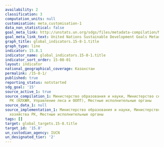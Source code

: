 ```yaml
---
availability: 2
classification: 3
computation_units: null
customisation: meta.customisation-1
data_non_statistical: false
goal_meta_link: http://unstats.un.org/sdgs/files/metadata-compilation/Metadata-Goal-15.pdf
goal_meta_link_text: United Nations Sustainable Development Goals Metadata (pdf 456kB)
graph_title: global_indicators.15-8-1.title
graph_type: line
indicator: 15.8.1
indicator_name: global_indicators.15-8-1.title
indicator_sort_order: 15-08-01
layout: indicator
national_geographical_coverage: Казахстан
permalink: /15-8-1/
published: true
reporting_status: notstarted
sdg_goal: '15'
source_active_1: true
source_compilation_1: Министерство образования и науки, Министерство сельского хозяйства
  РК (КЛХЖМ, Управление леса и ООПТ), Местные исполнительные органы
source_data_1: null
source_implementation_1: Министерство образования и науки, Министерство сельского
  хозяйства РК, Местные исполнительные органы
tags: []
target: global_targets.15-8.title
target_id: '15.8'
un_custodian_agency: IUCN
un_designated_tier: '2'
---
```

